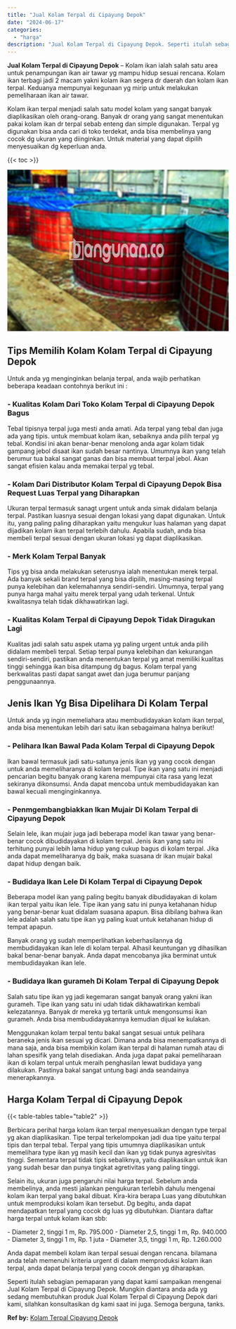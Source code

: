 ```yaml
---
title: "Jual Kolam Terpal di Cipayung Depok"
date: "2024-06-17"
categories: 
  - "harga"
description: "Jual Kolam Terpal di Cipayung Depok. Seperti itulah sebagian pemaparan yang dapat kami sampaikan mengenai Jual Kolam Terpal di Cipayung Depok. Mungkin dianta..."
---
```


**Jual Kolam Terpal di Cipayung Depok** – Kolam ikan ialah salah satu area untuk penampungan ikan air tawar yg mampu hidup sesuai rencana. Kolam ikan terbagi jadi 2 macam yakni kolam ikan segera dr daerah dan kolam ikan terpal. Keduanya mempunyai kegunaan yg mirip untuk melakukan pemeliharaan ikan air tawar.

Kolam ikan terpal menjadi salah satu model kolam yang sangat banyak diaplikasikan oleh orang-orang. Banyak dr orang yang sangat menentukan pakai kolam ikan dr terpal sebab enteng dan simple digunakan. Terpal yg digunakan bisa anda cari di toko terdekat, anda bisa membelinya yang cocok dg ukuran yang diinginkan. Untuk material yang dapat dipilih menyesuaikan dg keperluan anda.

{{< toc >}}

![Jual Kolam Terpal di Cipayung Depok](/images/jual-kolam-terpal-07.png)

## Tips Memilih Kolam Kolam Terpal di Cipayung Depok

Untuk anda yg menginginkan belanja terpal, anda wajib perhatikan beberapa keadaan contohnya berikut ini :

### \- Kualitas Kolam Dari Toko Kolam Terpal di Cipayung Depok Bagus

Tebal tipisnya terpal juga mesti anda amati. Ada terpal yang tebal dan juga ada yang tipis. untuk membuat kolam ikan, sebaiknya anda pilih terpal yg tebal. Kondisi ini akan benar-benar menolong anda agar kolam tidak gampang jebol disaat ikan sudah besar nantinya. Umumnya ikan yang telah berumur tua bakal sangat ganas dan bisa membuat terpal jebol. Akan sangat efisien kalau anda memakai terpal yg tebal.

### \- Kolam Dari Distributor Kolam Terpal di Cipayung Depok Bisa Request Luas Terpal yang Diharapkan

Ukuran terpal termasuk sanagt urgent untuk anda simak didalam belanja terpal. Pastikan luasnya sesuai dengan lokasi yang dapat digunakan. Untuk itu, yang paling paling diharapkan yaitu mengukur luas halaman yang dapat dijadikan kolam ikan terpal terlebih dahulu. Apabila sudah, anda bisa membeli terpal sesuai dengan ukuran lokasi yg dapat diaplikasikan.

### \- Merk Kolam Terpal Banyak

Tips yg bisa anda melakukan seterusnya ialah menentukan merek terpal. Ada banyak sekali brand terpal yang bisa dipilih, masing-masing terpal punya kelebihan dan kelemahannya sendiri-sendiri. Umumnya, terpal yang punya harga mahal yaitu merek terpal yang udah terkenal. Untuk kwalitasnya telah tidak dikhawatirkan lagi.

### \- Kualitas Kolam Terpal di Cipayung Depok Tidak Diragukan Lagi

Kualitas jadi salah satu aspek utama yg paling urgent untuk anda pilih didalam membeli terpal. Setiap terpal punya kelebihan dan kekurangan sendiri-sendiri, pastikan anda menentukan terpal yg amat memiliki kualitas tinggi sehingga ikan bisa ditampung dg bagus. Kolam terpal yang berkwalitas pasti dapat sangat awet dan juga berumur panjang penggunaannya.

## Jenis Ikan Yg Bisa Dipelihara Di Kolam Terpal

Untuk anda yg ingin memeliahara atau membudidayakan kolam ikan terpal, anda bisa menentukan lebih dari satu ikan sebagaimana halnya berikut!

### \- Pelihara Ikan Bawal Pada Kolam Terpal di Cipayung Depok

Ikan bawal termasuk jadi satu-satunya jenis ikan yg yang cocok dengan untuk anda memeliharanya di kolam terpal. Tipe ikan yang satu ini menjadi pencarian begitu banyak orang karena mempunyai cita rasa yang lezat sekiranya dikonsumsi. Anda dapat mencoba untuk membudidayakan kan bawal kecuali menginginkannya.

### \- Penmgembangbiakkan Ikan Mujair Di Kolam Terpal di Cipayung Depok

Selain lele, ikan mujair juga jadi beberapa model ikan tawar yang benar-benar cocok dibudidayakan di kolam terpal. Jenis ikan yang satu ini terhitung punyai lebih lama hidup yang cukup bagus di kolam terpal. Jika anda dapat memeliharanya dg baik, maka suasana dr ikan mujair bakal dapat hidup dengan baik.

### \- Budidaya Ikan Lele Di Kolam Terpal di Cipayung Depok

Beberapa model ikan yang paling begitu banyak dibudidayakan di kolam ikan terpal yaitu ikan lele. Tipe ikan yang satu ini punya ketahanan hidup yang benar-benar kuat didalam suasana apapun. Bisa dibilang bahwa ikan lele adalah salah satu tipe ikan yg paling kuat untuk ketahanan hidup di tempat apapun.

Banyak orang yg sudah memperlihatkan keberhasilannya dg membudidayakan ikan lele di kolam terpal. Alhasil keuntungan yg dihasilkan bakal benar-benar banyak. Anda dapat mencobanya jika berminat untuk membudidayakan ikan lele.

### \- Budidaya Ikan gurameh Di Kolam Terpal di Cipayung Depok

Salah satu tipe ikan yg jadi kegemaran sangat banyak orang yakni ikan gurameh. Tipe ikan yang satu ini udah tidak dikhawatirkan kembali kelezatannya. Banyak dr mereka yg tertarik untuk mengonsumsi ikan gurameh. Anda bisa membudidayakannya kemudian dijual ke kulakan.

Menggunakan kolam terpal tentu bakal sangat sesuai untuk pelihara beraneka jenis ikan sesuai yg dicari. Dimana anda bisa menempatkannya di mana saja, anda bisa membikin kolam ikan terpal di halaman rumah atau di lahan spesifik yang telah disediakan. Anda juga dapat pakai pemeliharaan ikan di kolam terpal untuk meraih penghasilan lewat budidaya yang dilakukan. Pastinya bakal sangat untung bagi anda seandainya menerapkannya.

## Harga Kolam Terpal di Cipayung Depok

{{< table-tables table="table2" >}}

Berbicara perihal harga kolam ikan terpal menyesuaikan dengan type terpal yg akan diaplikasikan. Tipe terpal terkelompokan jadi dua tipe yaitu terpal tipis dan terpal tebal. Terpal yang tipis umumnya diaplikasikan untuk memelihara type ikan yg masih kecil dan ikan yg tidak punya agresivitas tinggi. Sementara terpal tidak tipis sebaliknya, yaitu diaplikasikan untuk ikan yang sudah besar dan punya tingkat agretivitas yang paling tinggi.

Selain itu, ukuran juga pengaruhi nilai harga terpal. Sebelum anda membelinya, anda mesti jalankan pengukuran terlebih dahulu mengenai kolam ikan terpal yang bakal dibuat. Kira-kira berapa Luas yang dibutuhkan untuk memproduksi kolam ikan tersebut. Dg begitu, anda dapat mendapatkan terpal yang cocok dg luas yg dibutuhkan. Diantara daftar harga terpal untuk kolam ikan sbb:

\- Diameter 2, tinggi 1 m, Rp. 795.000 - Diameter 2,5, tinggi 1 m, Rp. 940.000 - Diameter 3, tinggi 1 m, Rp. 1 juta - Diameter 3,5, tinggi 1 m, Rp. 1.260.000

Anda dapat membeli kolam ikan terpal sesuai dengan rencana. bilamana anda telah memenuhi kriteria urgent di dalam memproduksi kolam ikan terpal, anda dapat belanja terpal yang cocok dengan yg diharapkan.

Seperti itulah sebagian pemaparan yang dapat kami sampaikan mengenai Jual Kolam Terpal di Cipayung Depok. Mungkin diantara anda ada yg sedang membutuhkan produk Jual Kolam Terpal di Cipayung Depok dari kami, silahkan konsultasikan dg kami saat ini juga. Semoga berguna, tanks.

**Ref by:** [Kolam Terpal Cipayung Depok](https://id.wikipedia.org/wiki/Kolam)
